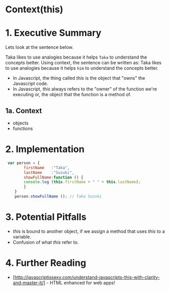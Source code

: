 # Context(this)

# 1. Executive Summary 
Lets look at the sentence below.

Taka likes to use analogies because it helps ```Taka``` to understand the concepts better.
Using context, the sentence can be written as:
Taka likes to use analogies because it helps ```him``` to understand the concepts better.
- In Javascript, the thing called *this* is the object that "owns" the Javascript code.
- In Javascript, *this* always refers to the "owner" of the function we're executing or, the object that the function is a method of. 

## 1a. Context 
 - objects
 - functions
 
# 2. Implementation
```Javascript
 var person = {  
        firstName   :"Taka",  
        lastName    :"Suzuki",  
        showFullName:function () {  
        console.log (this.firstName + " " + this.lastName);  
        }  
    }  
    person.showFullName (); // Taka Suzuki 
```

# 3. Potential Pitfalls
- *this* is bound to another object, if we assign a method that uses *this* to a variable.
- Confusion of what *this* refer to.

# 4. Further Reading
* [http://javascriptissexy.com/understand-javascripts-this-with-clarity-and-master-it/] - HTML enhanced for web apps!
